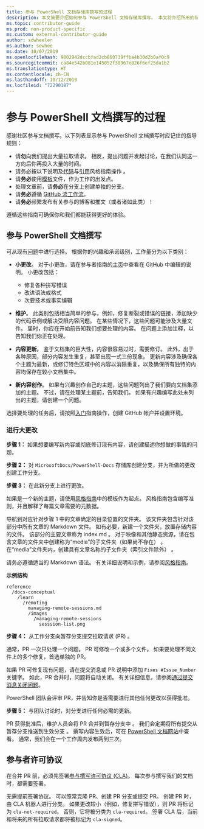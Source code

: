 ```yaml
---
title: 参与 PowerShell 文档存储库撰写的过程
description: 本文简要介绍如何参与 PowerShell 文档存储库撰写。 本文将介绍所用的存储库，整理内容的流程和用于管理代码示例和其他资产的策略。
ms.topic: contributor-guide
ms.prod: non-product-specific
ms.custom: external-contributor-guide
author: sdwheeler
ms.author: sewhee
ms.date: 10/07/2019
ms.openlocfilehash: 9802942dccbfad2cb860739ffba4b30d2b0af0c9
ms.sourcegitcommit: ca84e542b081e145052f38967e826f6ef25da1b2
ms.translationtype: HT
ms.contentlocale: zh-CN
ms.lasthandoff: 10/12/2019
ms.locfileid: "72290187"
---
```

# <a name="process-for-contributing-to-powershell-docs"></a>参与 PowerShell 文档撰写的过程

感谢社区参与文档撰写。以下列表显示参与 PowerShell 文档撰写时应记住的指导规则：

- 请**勿**向我们提出大量拉取请求。 相反，提出问题并发起讨论，在我们认同这一方向后你再投入大量的时间。
- 请务必按以下说明及[代码](powershell-style-code.md)与[引用](powershell-style-reference.md)风格指南操作  。
- 请**务必**使用[模板](powershell-style-basic-markdown.md)文件，作为工作的出发点。
- 处理文章前，请**务必**在分支上创建单独的分支。
- 请**务必**遵循 [GitHub 流工作流](../how-to-write-workflows-major.md)。
- 请**务必**频繁发布有关参与的博客和推文（或者诸如此类）！

遵循这些指南可确保你和我们都能获得更好的体验。

## <a name="make-a-contribution-to-powershell-docs"></a>参与 PowerShell 文档撰写

可从现有[问题](https://github.com/MicrosoftDocs/PowerShell-Docs/issues/new/choose)中进行选择。
根据你的兴趣和承诺级别，工作量分为以下类别：

- **小更改**。 对于小更改，请在参与者指南的[主页](../index.md#quick-edits-to-existing-documents)中查看在 GitHub 中编辑的说明。 小更改包括：

  - 修复各种拼写错误
  - 改进语法或格式
  - 次要技术或事实编辑

- **维护**。 此类别包括相当简单的参与，例如，修复断裂或错误的链接，添加缺少的代码示例或解决受限内容问题。 在某些情况下，这些问题可能涉及大量文件。 届时，你应在开始前告知我们想要处理的内容。 在问题上添加注释，以告知我们你正在处理。

- **内容更新**。 鉴于文档集的巨大性，内容很容易过时，需要修订。 此外，出于各种原因，部分内容发生重复，甚至出现一式三份现象。 更新内容涉及确保各个主题为最新，或修订特色区域中的内容以消除重复，以及确保所有独特的内容均保存在较小文档集中。

- **新内容创作**。 如果有兴趣创作自己的主题，这些问题列出了我们要向文档集添加的主题。 不过，请在处理某主题前，告知我们。 如果有兴趣编写此处未列出的主题，请创建一个问题。

选择要处理的任务后，请按照[入门](../get-started-setup-github.md)指南操作，创建 GitHub 帐户并设置环境。

### <a name="making-large-changes"></a>进行大更改

**步骤 1：** 如果想要编写新内容或彻底修订现有内容，请创建描述你想做的事情的问题。

**步骤 2：** 对 `MicrosoftDocs/PowerShell-Docs` 存储库创建分支，并为所做的更改创建工作分支。

**步骤 3：** 在此新分支上进行更改。

如果是一个新的主题，请使用[风格指南](powershell-style-basic-markdown.md)中的模板作为起点。 风格指南包含编写准则，并且解释了每篇文章需要的元数据。

导航到对应针对步骤 1 中的文章确定的目录位置的文件夹。
该文件夹包含针对该部分中所有文章的 Markdown 文件。 如有必要，新建一个文件夹，放置存储内容的文件。 该部分的主要文章称为 index.md  。
对于映像和其他静态资源，请在包含文章的文件夹中创建称为“media”的子文件夹（如果尚不存在）  。 在“media”文件夹内，创建具有文章名称的子文件夹（索引文件除外）  。

请务必遵循适当的 Markdown 语法。 有关详细说明和示例，请参阅[风格指南](powershell-style-basic-markdown.md)。

**示例结构**

```
reference
  /docs-conceptual
    /learn
      /remoting
        managing-remote-sessions.md
        /images
          /managing-remote-sessions
            sesssion-list.png
```

**步骤 4：** 从工作分支向暂存分支提交拉取请求 (PR)  。

通常，PR 一次只处理一个问题。 PR 可修改一个或多个文件。 如果要处理不同文件上的多个修复，首选单独的 PR。

如果 PR 可修复现有问题，请在提交消息或 PR 说明中添加 `Fixes #Issue_Number` 关键字。 如此，PR 合并时，问题将自动关闭。 有关详细信息，请参阅[通过提交消息关闭问题](https://help.github.com/articles/closing-issues-via-commit-messages/)。

PowerShell 团队会评审 PR，并告知你是否需要进行其他任何更改以获得批准。

**步骤 5：** 与团队讨论时，对分支进行任何必需的更新。

PR 获得批准后，维护人员会将 PR 合并到暂存分支中  。 我们会定期将所有提交从暂存分支推送到生效分支   。 撰写内容生效后，可在 [PowerShell 文档网站](https://docs.microsoft.com/PowerShell/)中查看。 通常，我们会在一个工作周内发布两到三次。

## <a name="contributor-license-agreement"></a>参与者许可协议

在合并 PR 前，必须先签署[参与撰写许可协议 (CLA)](https://cla.opensource.microsoft.com/MicrosoftDocs/PowerShell-Docs)。 每次参与撰写我们的文档时，都需要签署。

无需提前签署协议。 可以照常克隆 PR、创建 PR 分支或提交 PR。
创建 PR 时，由 CLA 机器人进行分类。 如果更改较小（例如，修复拼写错误），则 PR 将标记为 `cla-not-required`。 否则，它将被分类为 `cla-required`。 签署 CLA 后，当前和将来的所有拉取请求都将被标记为 `cla-signed`。
